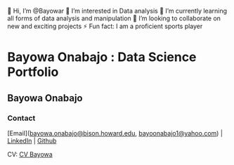 👋 Hi, I’m @Bayowar
👀 I’m interested in Data analysis
🌱 I’m currently learning all forms of data analysis and manipulation
💞️ I’m looking to collaborate on new and exciting projects
⚡ Fun fact: I am a proficient sports player

# Bayowa Onabajo : Data Science Portfolio
## Bayowa Onabajo
### Contact
[Email](bayowa.onabajo@bison.howard.edu, bayoonabajo1@yahoo.com) | [LinkedIn](https://www.linkedin.com/in/bayowa-onabajo-mbchb-3b7993170/) | [Github](https://Bayowar.github.io/)

CV: [CV Bayowa](2025_DigitalResume.html)

<!---
Bayowar/Bayowar is a ✨ special ✨ repository because its `README.md` (this file) appears on your GitHub profile.
You can click the Preview link to take a look at your changes.
--->
